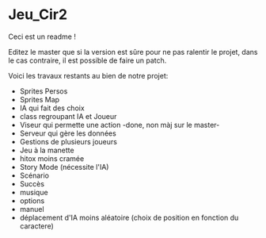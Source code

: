 # Jeu_Cir2
Ceci est un readme !

Editez le master que si la version est sûre pour ne pas ralentir le projet, dans le cas contraire, il est possible de faire un patch.

Voici les travaux restants au bien de notre projet:
- Sprites Persos
- Sprites Map
- IA qui fait des choix
- class regroupant IA et Joueur
- Viseur qui permette une action -done, non màj sur le master-
- Serveur qui gère les données
- Gestions de plusieurs joueurs
- Jeu à la manette
- hitox moins cramée
- Story Mode (nécessite l'IA)
- Scénario
- Succès
- musique
- options
- manuel
- déplacement d'IA moins aléatoire (choix de position en fonction du caractere)
